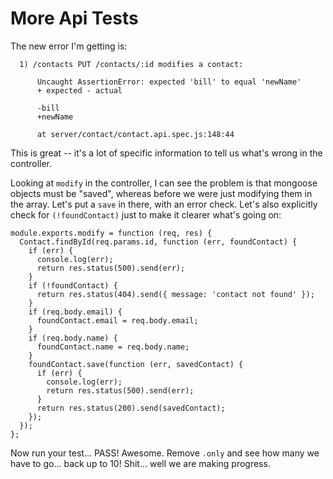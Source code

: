 # More Api Tests

The new error I'm getting is:
```
  1) /contacts PUT /contacts/:id modifies a contact:

      Uncaught AssertionError: expected 'bill' to equal 'newName'
      + expected - actual

      -bill
      +newName

      at server/contact/contact.api.spec.js:148:44
```

This is great -- it's a lot of specific information to tell us what's wrong in the controller.

Looking at `modify` in the controller, I can see the problem is that mongoose objects must be "saved", whereas before we were just modifying them in the array.  Let's put a `save` in there, with an error check.  Let's also explicitly check for `(!foundContact)` just to make it clearer what's going on:
```
module.exports.modify = function (req, res) {
  Contact.findById(req.params.id, function (err, foundContact) {
    if (err) {
      console.log(err);
      return res.status(500).send(err);
    }
    if (!foundContact) {
      return res.status(404).send({ message: 'contact not found' });
    }
    if (req.body.email) {
      foundContact.email = req.body.email;
    }
    if (req.body.name) {
      foundContact.name = req.body.name;
    }
    foundContact.save(function (err, savedContact) {
      if (err) {
        console.log(err);
        return res.status(500).send(err);
      }
      return res.status(200).send(savedContact);
    });
  });
};
```
Now run your test... PASS!  Awesome.  Remove `.only` and see how many we have to go...  back up to 10!  Shit... well we are making progress.

